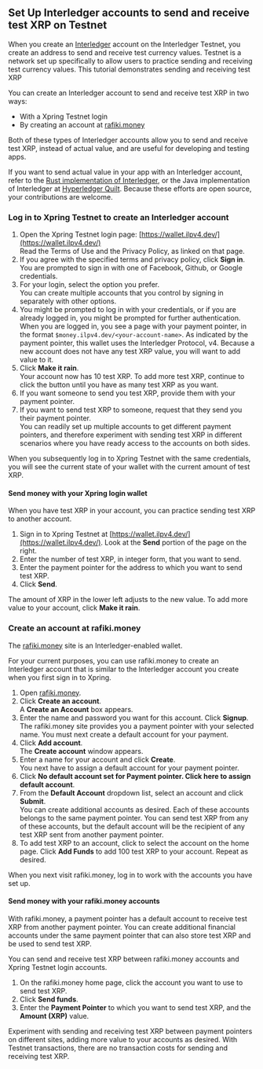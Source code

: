 ## Set Up Interledger accounts to send and receive test XRP on Testnet

<!-- Will have to find all references to files that are being pulled, such as in https://xpring.io/ilp-testnet, and replace them with the new files. -->

When you create an [Interledger](overview.html) account on the Interledger Testnet, you create an address to send and receive test currency values. Testnet is a network set up specifically to allow users to practice sending and receiving test currency values. This tutorial demonstrates sending and receiving test XRP

You can create an Interledger account to send and receive test XRP in two ways:

- With a Xpring Testnet login
- By creating an account at [rafiki.money](https://rafiki.money)

Both of these types of Interledger accounts allow you to send and receive test XRP, instead of actual value, and are useful for developing and testing apps.

If you want to send actual value in your app with an Interledger account, refer to the [Rust implementation of Interledger](http://interledger.rs), or the Java implementation of Interledger at [Hyperledger Quilt](https://www.hyperledger.org/projects/quilt). Because these efforts are open source, your contributions are welcome.

### Log in to Xpring Testnet to create an Interledger account

1. Open the Xpring Testnet login page: [https://wallet.ilpv4.dev/](https://wallet.ilpv4.dev/)<br>
   Read the Terms of Use and the Privacy Policy, as linked on that page.
2. If you agree with the specified terms and privacy policy, click **Sign in**.<br>
   You are prompted to sign in with one of Facebook, Github, or Google credentials.
3. For your login, select the option you prefer.<br>
   You can create multiple accounts that you control by signing in separately with other options.
4. You might be prompted to log in with your credentials, or if you are already logged in, you might be prompted for further authentication.<br>
   When you are logged in, you see a page with your payment pointer, in the format `$money.ilpv4.dev/<your-account-name>`.
   As indicated by the payment pointer, this wallet uses the Interledger Protocol, v4.
   Because a new account does not have any test XRP value, you will want to add value to it.
5. Click **Make it rain**.<br>
  Your account now has 10 test XRP. To add more test XRP, continue to click the button until you have as many test XRP as you want.
6. If you want someone to send you test XRP, provide them with your payment pointer.
7. If you want to send test XRP to someone, request that they send you their payment pointer.<br>
   You can readily set up multiple accounts to get different payment pointers, and therefore experiment with sending test XRP in different scenarios where you have ready access to the accounts on both sides.

When you subsequently log in to Xpring Testnet with the same credentials, you will see the current state of your wallet with the current amount of test XRP.   

#### Send money with your Xpring login wallet

When you have test XRP in your account, you can practice sending test XRP to another account.

1. Sign in to Xpring Testnet at [https://wallet.ilpv4.dev/](https://wallet.ilpv4.dev/). Look at the **Send** portion of the page on the right.
2. Enter the number of test XRP, in integer form, that you want to send.
3. Enter the payment pointer for the address to which you want to send test XRP.
4. Click **Send**.

The amount of XRP in the lower left adjusts to the new value. To add more value to your account, click **Make it rain**.

### Create an account at rafiki.money

The [rafiki.money](https://rafiki.money) site is an Interledger-enabled wallet.

For your current purposes, you can use rafiki.money to create an Interledger account that is similar to the Interledger account you create when you first sign in to Xpring.

1. Open [rafiki.money](https://rafiki.money).
2. Click **Create an account**.<br>
   A **Create an Account** box appears.
3. Enter the name and password you want for this account. Click **Signup**.<br>
    The rafiki.money site provides you a payment pointer with your selected name. You must next create a default account for your payment.  
4. Click **Add account**.<br>
   The **Create account** window appears.
5. Enter a name for your account and click **Create**.<br>
   You next have to assign a default account for your payment pointer.        
6. Click **No default account set for Payment pointer. Click here to assign default account**.
7. From the **Default Account** dropdown list, select an account and click **Submit**.<br>
   You can create additional accounts as desired. Each of these accounts belongs to the same payment pointer. You can send test XRP from any of these accounts, but the default account will be the recipient of any test XRP sent from another payment pointer.
8. To add test XRP to an account, click to select the account on the home page. Click **Add Funds** to add 100 test XRP to your account. Repeat as desired.

When you next visit rafiki.money, log in to work with the accounts you have set up.

#### Send money with your rafiki.money accounts

With rafiki.money, a payment pointer has a default account to receive test XRP from another payment pointer. You can create additional financial accounts under the same payment pointer that can also store test XRP and be used to send test XRP.

You can send and receive test XRP between rafiki.money accounts and Xpring Testnet login accounts.

1. On the rafiki.money home page, click the account you want to use to send test XRP.
2. Click **Send funds**.
3. Enter the **Payment Pointer** to which you want to send test XRP, and the **Amount (XRP)** value.  

Experiment with sending and receiving test XRP between payment pointers on different sites, adding more value to your accounts as desired. With Testnet transactions, there are no transaction costs for sending and receiving test XRP.
